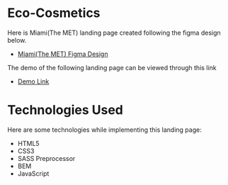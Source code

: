 # Eco-Cosmetics
 Here is Miami(The MET) landing page created following the figma design below.
  - [Miami(The MET) Figma Design](https://www.figma.com/file/lSR1m42L9YwzQwzzxKwHpw/THE-MET?node-id=0%3A1)

The demo of the following landing page can be viewed through this link
  - [Demo Link](https://uktam19980416.github.io/Miami/)

# Technologies Used
Here are some technologies while implementing this landing page:
 - HTML5
 - CSS3
 - SASS Preprocessor
 - BEM 
 - JavaScript
